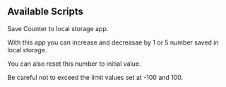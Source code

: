 ## Available Scripts

Save Counter to local storage app.

With this app you can increase and decreasae by 1 or 5 number saved in local storage. 

You can also reset this number to initial value.

Be careful not to exceed the limit values set at -100 and 100.
